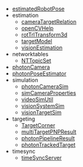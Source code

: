 * [estimatedRobotPose](reference/estimatedRobotPose.md)
* estimation
    * [cameraTargetRelation](reference/estimation/cameraTargetRelation.md)
    * [openCVHelp](reference/estimation/openCVHelp.md)
    * [rotTrlTransform3d](reference/estimation/rotTrlTransform3d.md)
    * [targetModel](reference/estimation/targetModel.md)
    * [visionEstimation](reference/estimation/visionEstimation.md)
* networktables
    * [NTTopicSet](reference/networktables/NTTopicSet.md)
* [photonCamera](reference/photonCamera.md)
* [photonPoseEstimator](reference/photonPoseEstimator.md)
* simulation
    * [photonCameraSim](reference/simulation/photonCameraSim.md)
    * [simCameraProperties](reference/simulation/simCameraProperties.md)
    * [videoSimUtil](reference/simulation/videoSimUtil.md)
    * [visionSystemSim](reference/simulation/visionSystemSim.md)
    * [visionTargetSim](reference/simulation/visionTargetSim.md)
* targeting
    * [TargetCorner](reference/targeting/TargetCorner.md)
    * [multiTargetPNPResult](reference/targeting/multiTargetPNPResult.md)
    * [photonPipelineResult](reference/targeting/photonPipelineResult.md)
    * [photonTrackedTarget](reference/targeting/photonTrackedTarget.md)
* timesync
    * [timeSyncServer](reference/timesync/timeSyncServer.md)
